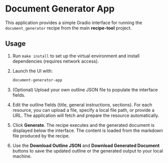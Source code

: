 # Document Generator App

This application provides a simple Gradio interface for running the
`document_generator` recipe from the main **recipe-tool** project.

## Usage

1. Run `make install` to set up the virtual environment and install
   dependencies (requires network access).
2. Launch the UI with:

   ```bash
   document-generator-app
   ```

3. (Optional) Upload your own outline JSON file to populate the interface fields.
4. Edit the outline fields (title, general instructions, sections).
   For each resource, you can upload a file, specify a local file path, or provide a URL.
   The application will fetch and prepare the resource automatically.
5. Click **Generate**. The recipe executes and the generated document is displayed below the interface.
   The content is loaded from the markdown file produced by the recipe.
6. Use the **Download Outline JSON** and **Download Generated Document** buttons
   to save the updated outline or the generated output to your local machine.
